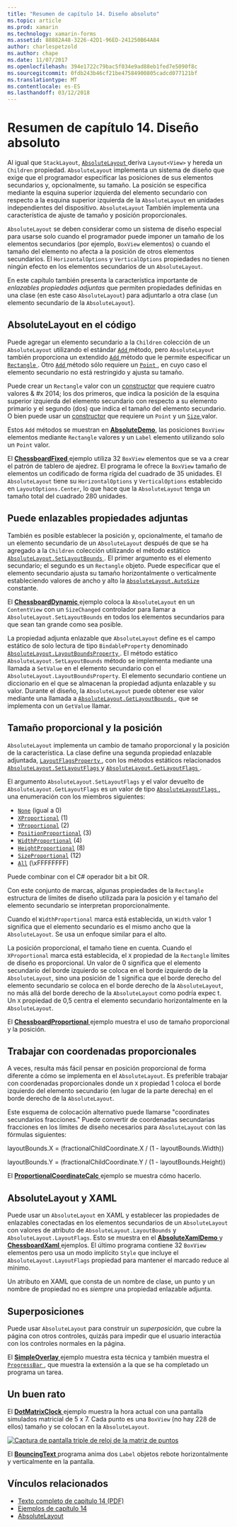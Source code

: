 ```yaml
---
title: "Resumen de capítulo 14. Diseño absoluto"
ms.topic: article
ms.prod: xamarin
ms.technology: xamarin-forms
ms.assetid: 88882A48-3226-42D1-96ED-241250B64A84
author: charlespetzold
ms.author: chape
ms.date: 11/07/2017
ms.openlocfilehash: 394e1722c79bac5f034e9ad88eb1fed7e5090f8c
ms.sourcegitcommit: 0fdb243b46cf21be47584900805cadcd077121bf
ms.translationtype: MT
ms.contentlocale: es-ES
ms.lasthandoff: 03/12/2018
---
```

# <a name="summary-of-chapter-14-absolute-layout"></a>Resumen de capítulo 14. Diseño absoluto

Al igual que `StackLayout`, [ `AbsoluteLayout` ](https://developer.xamarin.com/api/type/Xamarin.Forms.AbsoluteLayout/) deriva `Layout<View>` y hereda un `Children` propiedad. `AbsoluteLayout` implementa un sistema de diseño que exige que el programador especificar las posiciones de sus elementos secundarios y, opcionalmente, su tamaño. La posición se especifica mediante la esquina superior izquierda del elemento secundario con respecto a la esquina superior izquierda de la `AbsoluteLayout` en unidades independientes del dispositivo. `AbsoluteLayout` También implementa una característica de ajuste de tamaño y posición proporcionales.

`AbsoluteLayout` se deben considerar como un sistema de diseño especial para usarse solo cuando el programador puede imponer un tamaño de los elementos secundarios (por ejemplo, `BoxView` elementos) o cuando el tamaño del elemento no afecta a la posición de otros elementos secundarios. El `HorizontalOptions` y `VerticalOptions` propiedades no tienen ningún efecto en los elementos secundarios de un `AbsoluteLayout`.

En este capítulo también presenta la característica importante de *enlazables propiedades adjuntas* que permiten propiedades definidas en una clase (en este caso `AbsoluteLayout`) para adjuntarlo a otra clase (un elemento secundario de la `AbsoluteLayout`).

## <a name="absolutelayout-in-code"></a>AbsoluteLayout en el código

Puede agregar un elemento secundario a la `Children` colección de un `AbsoluteLayout` utilizando el estándar [ `Add` ](https://developer.xamarin.com/api/member/System.Collections.Generic.ICollection%3CT%3E.Add/p/T/) método, pero `AbsoluteLayout` también proporciona un extendido [ `Add` ](https://developer.xamarin.com/api/member/Xamarin.Forms.AbsoluteLayout+IAbsoluteList%3CT%3E.Add/p/Xamarin.Forms.View/Xamarin.Forms.Rectangle/Xamarin.Forms.AbsoluteLayoutFlags/) método que le permite especificar un [ `Rectangle` ](https://developer.xamarin.com/api/type/Xamarin.Forms.Rectangle/). Otro [ `Add` ](https://developer.xamarin.com/api/member/Xamarin.Forms.AbsoluteLayout+IAbsoluteList%3CT%3E.Add/p/Xamarin.Forms.View/Xamarin.Forms.Point/) método sólo requiere un [ `Point` ](https://developer.xamarin.com/api/type/Xamarin.Forms.Point/), en cuyo caso el elemento secundario no está restringido y ajusta su tamaño.

Puede crear un `Rectangle` valor con un [constructor](https://developer.xamarin.com/api/constructor/Xamarin.Forms.Rectangle.Rectangle/p/System.Double/System.Double/System.Double/System.Double/) que requiere cuatro valores & #x 2014; los dos primeros, que indica la posición de la esquina superior izquierda del elemento secundario con respecto a su elemento primario y el segundo (dos) que indica el tamaño del elemento secundario. O bien puede usar un [constructor](https://developer.xamarin.com/api/constructor/Xamarin.Forms.Rectangle.Rectangle/p/Xamarin.Forms.Point/Xamarin.Forms.Size/) que requiere un `Point` y un [ `Size` ](https://developer.xamarin.com/api/type/Xamarin.Forms.Size/) valor.

Estos `Add` métodos se muestran en [ **AbsoluteDemo**](https://github.com/xamarin/xamarin-forms-book-samples/tree/master/Chapter14/AbsoluteDemo), las posiciones `BoxView` elementos mediante `Rectangle` valores y un `Label` elemento utilizando solo un `Point` valor.

El [ **ChessboardFixed** ](https://github.com/xamarin/xamarin-forms-book-samples/tree/master/Chapter14/ChessboardFixed) ejemplo utiliza 32 `BoxView` elementos que se va a crear el patrón de tablero de ajedrez. El programa le ofrece la `BoxView` tamaño de elementos un codificado de forma rígida del cuadrado de 35 unidades. El `AbsoluteLayout` tiene su `HorizontalOptions` y `VerticalOptions` establecido en `LayoutOptions.Center`, lo que hace que la `AbsoluteLayout` tenga un tamaño total del cuadrado 280 unidades.

## <a name="attached-bindable-properties"></a>Puede enlazables propiedades adjuntas

También es posible establecer la posición y, opcionalmente, el tamaño de un elemento secundario de un `AbsoluteLayout` después de que se ha agregado a la `Children` colección utilizando el método estático [ `AbsoluteLayout.SetLayoutBounds` ](https://developer.xamarin.com/api/member/Xamarin.Forms.AbsoluteLayout.SetLayoutBounds/p/Xamarin.Forms.BindableObject/Xamarin.Forms.Rectangle/). El primer argumento es el elemento secundario; el segundo es un `Rectangle` objeto. Puede especificar que el elemento secundario ajusta su tamaño horizontalmente o verticalmente estableciendo valores de ancho y alto la [ `AbsoluteLayout.AutoSize` ](https://developer.xamarin.com/api/property/Xamarin.Forms.AbsoluteLayout.AutoSize/) constante.

El [ **ChessboardDynamic** ](https://github.com/xamarin/xamarin-forms-book-samples/tree/master/Chapter14/ChessboardDynamic) ejemplo coloca la `AbsoluteLayout` en un `ContentView` con un `SizeChanged` controlador para llamar a `AbsoluteLayout.SetLayoutBounds` en todos los elementos secundarios para que sean tan grande como sea posible.  

La propiedad adjunta enlazable que `AbsoluteLayout` define es el campo estático de solo lectura de tipo `BindableProperty` denominado [ `AbsoluteLayout.LayoutBoundsProperty` ](https://developer.xamarin.com/api/field/Xamarin.Forms.AbsoluteLayout.LayoutBoundsProperty/). El método estático `AbsoluteLayout.SetLayoutBounds` método se implementa mediante una llamada a `SetValue` en el elemento secundario con el `AbsoluteLayout.LayoutBoundsProperty`. El elemento secundario contiene un diccionario en el que se almacenan la propiedad adjunta enlazable y su valor. Durante el diseño, la `AbsoluteLayout` puede obtener ese valor mediante una llamada a [ `AbsoluteLayout.GetLayoutBounds` ](https://developer.xamarin.com/api/member/Xamarin.Forms.AbsoluteLayout.GetLayoutBounds/p/Xamarin.Forms.BindableObject/), que se implementa con un `GetValue` llamar.

## <a name="proportional-sizing-and-positioning"></a>Tamaño proporcional y la posición

`AbsoluteLayout` implementa un cambio de tamaño proporcional y la posición de la característica. La clase define una segunda propiedad enlazable adjuntada, [ `LayoutFlagsProperty` ](https://developer.xamarin.com/api/field/Xamarin.Forms.AbsoluteLayout.LayoutFlagsProperty/), con los métodos estáticos relacionados [ `AbsoluteLayout.SetLayoutFlags` ](https://developer.xamarin.com/api/member/Xamarin.Forms.AbsoluteLayout.SetLayoutFlags/p/Xamarin.Forms.BindableObject/Xamarin.Forms.AbsoluteLayoutFlags/) y [ `AbsoluteLayout.GetLayoutFlags` ](https://developer.xamarin.com/api/member/Xamarin.Forms.AbsoluteLayout.GetLayoutFlags/p/Xamarin.Forms.BindableObject/).

El argumento `AbsoluteLayout.SetLayoutFlags` y el valor devuelto de `AbsoluteLayout.GetLayoutFlags` es un valor de tipo [ `AbsoluteLayoutFlags` ](https://developer.xamarin.com/api/type/Xamarin.Forms.AbsoluteLayoutFlags/), una enumeración con los miembros siguientes:

- [`None`](https://developer.xamarin.com/api/field/Xamarin.Forms.AbsoluteLayoutFlags.None/) (igual a 0)
- [`XProportional`](https://developer.xamarin.com/api/field/Xamarin.Forms.AbsoluteLayoutFlags.XProportional/) (1)
- [`YProportional`](https://developer.xamarin.com/api/field/Xamarin.Forms.AbsoluteLayoutFlags.YProportional/) (2)
- [`PositionProportional`](https://developer.xamarin.com/api/field/Xamarin.Forms.AbsoluteLayoutFlags.PositionProportional/) (3)
- [`WidthProportional`](https://developer.xamarin.com/api/field/Xamarin.Forms.AbsoluteLayoutFlags.WidthProportional/) (4)
- [`HeightProportional`](https://developer.xamarin.com/api/field/Xamarin.Forms.AbsoluteLayoutFlags.HeightProportional/) (8)
- [`SizeProportional`](https://developer.xamarin.com/api/field/Xamarin.Forms.AbsoluteLayoutFlags.SizeProportional/) (12)
- [`All`](https://developer.xamarin.com/api/field/Xamarin.Forms.AbsoluteLayoutFlags.All/) (\xFFFFFFFF)

Puede combinar con el C# operador bit a bit OR.

Con este conjunto de marcas, algunas propiedades de la `Rectangle` estructura de límites de diseño utilizada para la posición y el tamaño del elemento secundario se interpretan proporcionalmente.

Cuando el `WidthProportional` marca está establecida, un `Width` valor 1 significa que el elemento secundario es el mismo ancho que la `AbsoluteLayout`. Se usa un enfoque similar para el alto.

La posición proporcional, el tamaño tiene en cuenta. Cuando el `XProportional` marca está establecida, el `X` propiedad de la `Rectangle` límites de diseño es proporcional. Un valor de 0 significa que el elemento secundario del borde izquierdo se coloca en el borde izquierdo de la `AbsoluteLayout`, sino una posición de 1 significa que el borde derecho del elemento secundario se coloca en el borde derecho de la `AbsoluteLayout`, no más allá del borde derecho de la `AbsoluteLayout` como podría expec t. Un `X` propiedad de 0,5 centra el elemento secundario horizontalmente en la `AbsoluteLayout`.

El [ **ChessboardProportional** ](https://github.com/xamarin/xamarin-forms-book-samples/tree/master/Chapter14/ChessboardProportional) ejemplo muestra el uso de tamaño proporcional y la posición.

## <a name="working-with-proportional-coordinates"></a>Trabajar con coordenadas proporcionales

A veces, resulta más fácil pensar en posición proporcional de forma diferente a cómo se implementa en el `AbsoluteLayout`. Es preferible trabajar con coordenadas proporcionales donde un `X` propiedad 1 coloca el borde izquierdo del elemento secundario (en lugar de la parte derecha) en el borde derecho de la `AbsoluteLayout`.

Este esquema de colocación alternativo puede llamarse "coordinates secundarios fracciones." Puede convertir de coordenadas secundarias fracciones en los límites de diseño necesarios para `AbsoluteLayout` con las fórmulas siguientes:

layoutBounds.X = (fractionalChildCoordinate.X / (1 - layoutBounds.Width))

layoutBounds.Y = (fractionalChildCoordinate.Y / (1 - layoutBounds.Height))

El [ **ProportionalCoordinateCalc** ](https://github.com/xamarin/xamarin-forms-book-samples/tree/master/Chapter14/PropCoordCalc) ejemplo se muestra cómo hacerlo.

## <a name="absolutelayout-and-xaml"></a>AbsoluteLayout y XAML

Puede usar un `AbsoluteLayout` en XAML y establecer las propiedades de enlazables conectadas en los elementos secundarios de un `AbsoluteLayout` con valores de atributo de `AbsoluteLayout.LayoutBounds` y `AbsoluteLayout.LayoutFlags`. Esto se muestra en el [ **AbsoluteXamlDemo** ](https://github.com/xamarin/xamarin-forms-book-samples/tree/master/Chapter14/AbsoluteXamlDemo) y [ **ChessboardXaml** ](https://github.com/xamarin/xamarin-forms-book-samples/tree/master/Chapter14/ChessboardXaml) ejemplos. El último programa contiene 32 `BoxView` elementos pero usa un modo implícito `Style` que incluye el `AbsoluteLayout.LayoutFlags` propiedad para mantener el marcado reduce al mínimo.

Un atributo en XAML que consta de un nombre de clase, un punto y un nombre de propiedad no es *siempre* una propiedad enlazable adjunta.

## <a name="overlays"></a>Superposiciones

Puede usar `AbsoluteLayout` para construir un *superposición*, que cubre la página con otros controles, quizás para impedir que el usuario interactúa con los controles normales en la página. 

El [ **SimpleOverlay** ](https://github.com/xamarin/xamarin-forms-book-samples/tree/master/Chapter14/SimpleOverlay) ejemplo muestra esta técnica y también muestra el [ `ProgressBar` ](https://developer.xamarin.com/api/type/Xamarin.Forms.ProgressBar/), que muestra la extensión a la que se ha completado un programa un tarea.

## <a name="some-fun"></a>Un buen rato

El [ **DotMatrixClock** ](https://github.com/xamarin/xamarin-forms-book-samples/tree/master/Chapter14/DotMatrixClock) ejemplo muestra la hora actual con una pantalla simulados matricial de 5 x 7. Cada punto es una `BoxView` (no hay 228 de ellos) tamaño y se colocan en la `AbsoluteLayout`.

[![Captura de pantalla triple de reloj de la matriz de puntos](images/ch14fg08-small.png "matricial reloj")](images/ch14fg08-large.png#lightbox "reloj matricial")

El [ **BouncingText** ](https://github.com/xamarin/xamarin-forms-book-samples/tree/master/Chapter14/BouncingText) programa anima dos `Label` objetos rebote horizontalmente y verticalmente en la pantalla.



## <a name="related-links"></a>Vínculos relacionados

- [Texto completo de capítulo 14 (PDF)](https://download.xamarin.com/developer/xamarin-forms-book/XamarinFormsBook-Ch14-Apr2016.pdf)
- [Ejemplos de capítulo 14](https://github.com/xamarin/xamarin-forms-book-samples/tree/master/Chapter14)
- [AbsoluteLayout](~/xamarin-forms/user-interface/layouts/absolute-layout.md)
